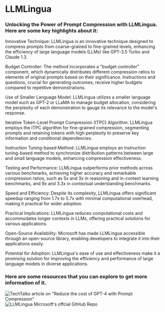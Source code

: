 # LLMLingua

### Unlocking the Power of Prompt Compression with LLMLingua. Here are some key highlights about it:

Innovative Technique: LLMLingua is an innovative technique designed to compress prompts from coarse-grained to fine-grained levels, enhancing the efficiency of large language models (LLMs) like GPT-3.5 Turbo and Claude 1.3.

Budget Controller: The method incorporates a "budget controller" component, which dynamically distributes different compression ratios to elements of original prompts based on their significance. Instructions and questions, crucial for generating outcomes, receive higher budgets compared to repetitive demonstrations.

Use of Smaller Language Model: LLMLingua utilizes a smaller language model such as GPT-2 or LLaMA to manage budget allocation, considering the perplexity of each demonstration to gauge its relevance to the model's response.

Iterative Token-Level Prompt Compression (ITPC) Algorithm: LLMLingua employs the ITPC algorithm for fine-grained compression, segmenting prompts and retaining tokens with high perplexity to preserve key information and conditional dependencies.

Instruction Tuning-based Method: LLMLingua employs an instruction tuning-based method to synchronize distribution patterns between large and small language models, enhancing compression effectiveness.

Testing and Performance: LLMLingua outperforms prior methods across various benchmarks, achieving higher accuracy and remarkable compression ratios, such as 5x and 3x in reasoning and in-context learning benchmarks, and 9x and 3.3x in contextual understanding benchmarks.

Speed and Efficiency: Despite its complexity, LLMLingua offers significant speedup ranging from 1.7x to 5.7x with minimal computational overhead, making it practical for wider adoption.

Practical Implications: LLMLingua reduces computational costs and accommodates longer contexts in LLMs, offering practical solutions for various applications.

Open-Source Availability: Microsoft has made LLMLingua accessible through an open-source library, enabling developers to integrate it into their applications easily.

Potential for Adoption: LLMLingua's ease of use and effectiveness make it a promising solution for improving the efficiency and performance of large language models in diverse applications.


### Here are some resources that you can explore to get more information of it.
![TechTalks article on "Reduce the cost of GPT-4 with Prompt Compression"](https://bdtechtalks.com/2023/12/20/llmlingua-prompt-compression/)
![LLMLingua Microsoft's offcial GitHub Repo](https://github.com/microsoft/LLMLingua/tree/main)

